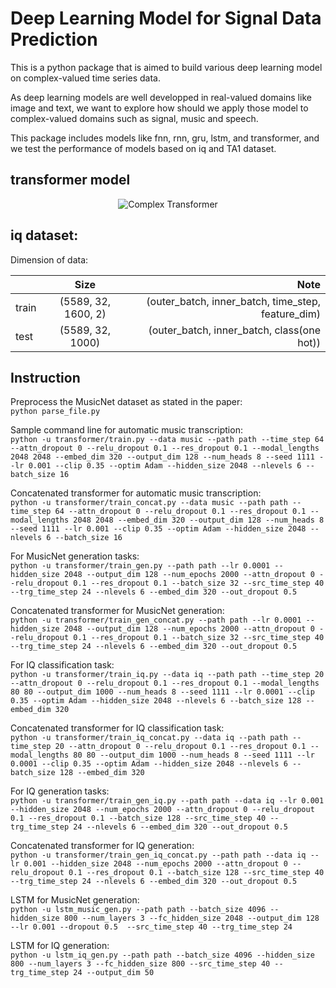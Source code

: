 # Deep Learning Model for Signal Data Prediction
This is a python package that is aimed to build various deep learning model on complex-valued time series data. <br /> 

As deep learning models are well developped in real-valued domains like image and text, we want to explore how should we apply those model to complex-valued domains such as signal, music and speech.<br />

This package includes models like fnn, rnn, gru, lstm, and transformer, and we test the performance of models based on iq and TA1 dataset.<br />

## transformer model
<p align="center">
  <img src="https://github.com/martinmamql/dl_signal/blob/master/img/transformer.png" alt="Complex Transformer"/>
</p>

## iq dataset:
Dimension of data:<br />

|               | Size                | Note                                               |
| ------------- |:-------------------:| --------------------------------------------------:|
| train         | (5589, 32, 1600, 2) | (outer_batch, inner_batch, time_step, feature_dim) |
| test          | (5589, 32, 1000)    | (outer_batch, inner_batch, class(one hot))         |


## Instruction
Preprocess the MusicNet dataset as stated in the paper: <br />
`python parse_file.py`<br />

Sample command line for automatic music transcription: <br />
`python -u transformer/train.py --data music --path path --time_step 64 --attn_dropout 0 --relu_dropout 0.1 --res_dropout 0.1 --modal_lengths 2048 2048 --embed_dim 320 --output_dim 128 --num_heads 8 --seed 1111 --lr 0.001 --clip 0.35 --optim Adam --hidden_size 2048 --nlevels 6 --batch_size 16`<br />

Concatenated transformer for automatic music transcription: <br />
`python -u transformer/train_concat.py --data music --path path --time_step 64 --attn_dropout 0 --relu_dropout 0.1 --res_dropout 0.1 --modal_lengths 2048 2048 --embed_dim 320 --output_dim 128 --num_heads 8 --seed 1111 --lr 0.001 --clip 0.35 --optim Adam --hidden_size 2048 --nlevels 6 --batch_size 16`<br />

For MusicNet generation tasks: <br />
`python -u transformer/train_gen.py --path path --lr 0.0001 --hidden_size 2048 --output_dim 128 --num_epochs 2000 --attn_dropout 0 --relu_dropout 0.1 --res_dropout 0.1 --batch_size 32 --src_time_step 40 --trg_time_step 24 --nlevels 6 --embed_dim 320 --out_dropout 0.5`<br />

Concatenated transformer for MusicNet generation: <br />
`python -u transformer/train_gen_concat.py --path path --lr 0.0001 --hidden_size 2048 --output_dim 128 --num_epochs 2000 --attn_dropout 0 --relu_dropout 0.1 --res_dropout 0.1 --batch_size 32 --src_time_step 40 --trg_time_step 24 --nlevels 6 --embed_dim 320 --out_dropout 0.5`<br />

For IQ classification task: <br />
`python -u transformer/train_iq.py --data iq --path path --time_step 20 --attn_dropout 0 --relu_dropout 0.1 --res_dropout 0.1 --modal_lengths 80 80 --output_dim 1000 --num_heads 8 --seed 1111 --lr 0.0001 --clip 0.35 --optim Adam --hidden_size 2048 --nlevels 6 --batch_size 128 --embed_dim 320`<br />

Concatenated transformer for IQ classification task: <br />
`python -u transformer/train_iq_concat.py --data iq --path path --time_step 20 --attn_dropout 0 --relu_dropout 0.1 --res_dropout 0.1 --modal_lengths 80 80 --output_dim 1000 --num_heads 8 --seed 1111 --lr 0.0001 --clip 0.35 --optim Adam --hidden_size 2048 --nlevels 6 --batch_size 128 --embed_dim 320`<br />

For IQ generation tasks: <br />
`python -u transformer/train_gen_iq.py --path path --data iq --lr 0.001 --hidden_size 2048 --num_epochs 2000 --attn_dropout 0 --relu_dropout 0.1 --res_dropout 0.1 --batch_size 128 --src_time_step 40 --trg_time_step 24 --nlevels 6 --embed_dim 320 --out_dropout 0.5`<br />

Concatenated transformer for IQ generation: <br />
`python -u transformer/train_gen_iq_concat.py --path path --data iq --lr 0.001 --hidden_size 2048 --num_epochs 2000 --attn_dropout 0 --relu_dropout 0.1 --res_dropout 0.1 --batch_size 128 --src_time_step 40 --trg_time_step 24 --nlevels 6 --embed_dim 320 --out_dropout 0.5`<br />

LSTM for MusicNet generation: <br />
`python -u lstm_music_gen.py --path path --batch_size 4096 --hidden_size 800 --num_layers 3 --fc_hidden_size 2048 --output_dim 128 --lr 0.001 --dropout 0.5  --src_time_step 40 --trg_time_step 24`<br />

LSTM for IQ generation: <br />
`python -u lstm_iq_gen.py --path path --batch_size 4096 --hidden_size 800 --num_layers 3 --fc_hidden_size 800 --src_time_step 40 --trg_time_step 24 --output_dim 50`<br />
<!-- To configure parameters, directly configure it through command line.<br />
## Model Selection
If we want to train the dataset using fnn, set <br />
`python fnn.py --path ......(as above)`.<br />
if we want to train the dataset using gru, set <br />
`python gru.py --path ......(as above)`.<br />

## Path Configuration
Set `path = "PATH OF YOUR DATASET(TA1 or TA2)"`, for example: `path = "data/TA1"`<br />
## Parameter Tuning
You could tune each parameter by change the value of specific parameter. For example, change the batch size to 200 would be:<br />
`...... --batch_size 20 ......`<br />
## Files
- `models.py`: including all the architecture of all models.<br />
- `utils.py`: data loading using pytorch dataloader and dataset
- `fnn.py`: train and test setup of fnn model
- `gru.py`: train and test setup of gru model
- `rnn.py`: train and test setup of rnn model
- `rnn_iq.py`: train and test setup of rnn model for the iq dataset -->


